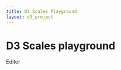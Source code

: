 ```yaml
---
title: D3 Scales Playground
layout: d3_project
---
```


# D3 Scales playground

<div id="d3-scale-legend"></div>
<div style="clear:both"></div>
<div>
  <div class="full-width-float tall">
    <div>Editor</div>
	<div id="editor"></div>
	<div id="run"></div>
  </div>
</div>

<script src="/js/ace.js"></script>
